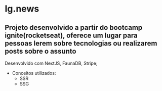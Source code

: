 # Ig.news
## Projeto desenvolvido a partir do bootcamp ignite(rocketseat), oferece um lugar para pessoas lerem sobre tecnologias ou realizarem posts sobre o assunto
Desenvolvido com NextJS, FaunaDB, Stripe;
- Conceitos utilizados: 
  - SSR
  - SSG
